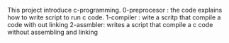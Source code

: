 This project introduce c-programming.
0-preprocesor : the code explains how to write script to run c code.
1-compiler : wite a scritp that compile a code with out linking
2-assmbler: writes a script that compile a c code without assembling and linking

